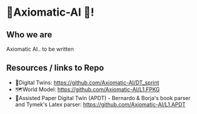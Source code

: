 # 🌳Axiomatic-AI 🌳!

## Who we are
Axiomatic AI.. to be written

## Resources / links to Repo
- 🤖Digital Twins: https://github.com/Axiomatic-AI/DT_sprint
- 🗺️World Model: https://github.com/Axiomatic-AI/L1.FPKG
- 📰Assisted Paper Digital Twin (APDT) - Bernardo & Borja's book parser and Tymek's Latex parser: https://github.com/Axiomatic-AI/L1.APDT



<!--

**Here are some ideas to get you started:**

🙋‍♀️ A short introduction - what is your organization all about?
🌈 Contribution guidelines - how can the community get involved?
👩‍💻 Useful resources - where can the community find your docs? Is there anything else the community should know?
🍿 Fun facts - what does your team eat for breakfast?
🧙 Remember, you can do mighty things with the power of [Markdown](https://docs.github.com/github/writing-on-github/getting-started-with-writing-and-formatting-on-github/basic-writing-and-formatting-syntax)
-->
